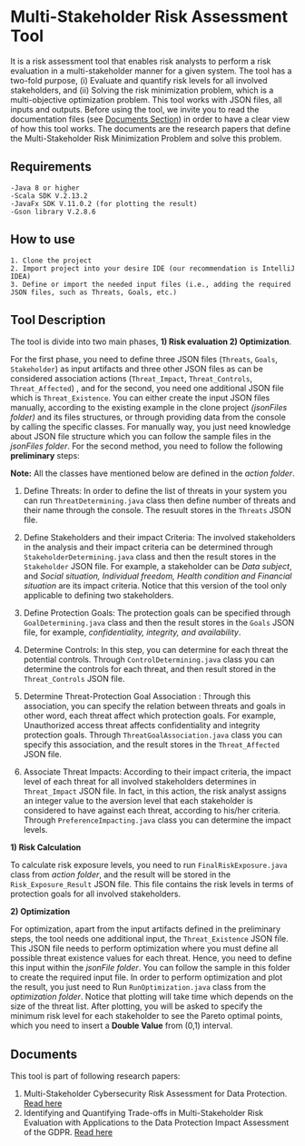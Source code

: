 # Multi-Stakeholder Risk Assessment Tool
It is a risk assessment tool that enables risk analysts to perform a risk evaluation in a multi-stakeholder manner for a given system. The tool has a two-fold purpose, (i) Evaluate and quantify risk levels for all involved stakeholders, and (ii) Solving the risk minimization problem, which is a multi-objective optimization problem. This tool works with JSON files, all inputs and outputs. Before using the tool, we invite you to read the documentation files (see [Documents Section](https://github.com/Majid-Mollaeefar/MSRMP#documents)) in order to have a clear view of how this tool works. The documents are the research papers that define the Multi-Stakeholder Risk Minimization Problem and solve this problem.


## Requirements
```
-Java 8 or higher
-Scala SDK V.2.13.2
-JavaFx SDK V.11.0.2 (for plotting the result)
-Gson library V.2.8.6 
```
## How to use
```
1. Clone the project
2. Import project into your desire IDE (our recommendation is IntelliJ IDEA)
3. Define or import the needed input files (i.e., adding the required JSON files, such as Threats, Goals, etc.)
```
## Tool Description 
The tool is divide into two main phases, **1) Risk evaluation 2) Optimization**.

For the first phase, you need to define three JSON files (`Threats`, `Goals`, `Stakeholder`) as input artifacts and three other JSON files as can be considered association actions (`Threat_Impact`, `Threat_Controls`, `Threat_Affected`) , and for the second, you need one additional JSON file which is `Threat_Existence`. 
You can either create the input JSON files manually, according to the existing example in the clone project *(jsonFiles folder)* and its files structures, or through providing data from the console by calling the specific classes. For manually way, you just need knowledge about JSON file structure which you can follow the sample files in the *jsonFiles folder*. For the second method, you need to follow the following **preliminary** steps:
 
**Note:** All the classes have mentioned below are defined in the *action folder*.

1. Define Threats: In order to define the list of threats in your system you can run ``ThreatDetermining.java`` class then define number of threats and their name through the console. The resuult stores in the `Threats` JSON file.

2. Define Stakeholders and their impact Criteria: The involved stakeholders in the analysis and their impact criteria can be determined through ``StakeholderDetermining.java`` class and then the result stores in the `Stakeholder` JSON file. For example, a stakeholder can be *Data subject*, and *Social situation, Individual freedom, Health condition and Financial situation* are its impact criteria. Notice that this version of the tool only applicable to defining two stakeholders.

3. Define Protection Goals: The protection goals can be specified through ``GoalDetermining.java`` class and then the result stores in the `Goals` JSON file, for example, *confidentiality, integrity, and availability*.

4. Determine Controls: In this step, you can determine for each threat the potential controls. Through ``ControlDetermining.java`` class you can determine the controls for each threat, and then result stored in the `Threat_Controls` JSON file.

5. Determine Threat-Protection Goal Association : Through this association, you can specify the relation between threats and goals in other word, each threat affect which protection goals. For example, Unauthorized access threat affects confidentiality and integrity protection goals. Through ``ThreatGoalAssociation.java`` class you can specify this association, and the result stores in the `Threat_Affected` JSON file. 

6. Associate Threat Impacts: According to their impact criteria, the impact level of each threat for all involved stakeholders determines in `Threat_Impact` JSON file. In fact, in this action, the risk analyst assigns an integer value to the aversion level that each stakeholder is considered to have against each threat, according to his/her criteria. Through ``PreferenceImpacting.java`` class you can determine the impact levels.


**1) Risk Calculation**

To calculate risk exposure levels, you need to run ``FinalRiskExposure.java`` class from *action folder*, and the result will be stored in the ``Risk_Exposure_Result`` JSON file. This file contains the risk levels in terms of protection goals for all involved stakeholders. 

**2) Optimization**

For optimization, apart from the input artifacts defined in the preliminary steps, the tool needs one additional input, the `Threat_Existence` JSON file. This JSON file needs to perform optimization where you must define all possible threat existence values for each threat. Hence, you need to define this input within the *jsonFile folder*. You can follow the sample in this folder to create the required input file. 
In order to perform optimization and plot the result, you just need to Run `` RunOptimization.java `` class from the *optimization folder*. Notice that plotting will take time which depends on the size of the threat list. After plotting, you will be asked to specify the minimum risk level for each stakeholder to see the Pareto optimal points, which you need to insert a **Double Value** from (0,1) interval.  


## Documents
This tool is part of following research papers:
1. Multi-Stakeholder Cybersecurity Risk Assessment for Data Protection. [Read here](https://www.researchgate.net/profile/Majid_Mollaeefar2/publication/342887924_Multi-Stakeholder_Cybersecurity_Risk_Assessment_for_Data_Protection/links/5f0c0e5aa6fdcc4ca4662b8f/Multi-Stakeholder-Cybersecurity-Risk-Assessment-for-Data-Protection.pdf)
2. Identifying and Quantifying Trade-offs in Multi-Stakeholder Risk Evaluation with Applications to the Data Protection Impact Assessment of the GDPR. [Read here](https://arxiv.org/pdf/2207.07385.pdf)



